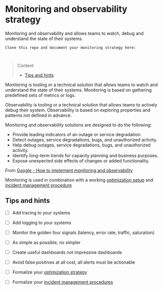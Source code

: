# Monitoring and observability strategy

Monitoring and observability and allows teams to watch, debug and understand the state of their systems.

```
Clone this repo and document your monitoring strategy here:



```
> Content
> - [Tips and hints](#tips-and-hints)

Monitoring is tooling or a technical solution that allows teams to watch and understand the state of their systems. Monitoring is based on gathering predefined sets of metrics or logs.

Observability is tooling or a technical solution that allows teams to actively debug their system. Observability is based on exploring properties and patterns not defined in advance.

Monitoring and observability solutions are designed to do the following:

- Provide leading indicators of an outage or service degradation.
- Detect outages, service degradations, bugs, and unauthorized activity.
- Help debug outages, service degradations, bugs, and unauthorized activity.
- Identify long-term trends for capacity planning and business purposes.
- Expose unexpected side effects of changes or added functionality.

From [Google - How to implement monitoring and observability](https://cloud.google.com/architecture/devops/devops-measurement-monitoring-and-observability)

Monitoring is used in combination with a working [optimization setup](optimization-method.md) and [incident management procedure](incident-management-procedure.md)

## Tips and hints


- [ ] Add tracing to your systems


- [ ] Add logging to your systems


- [ ] Monitor the golden four signals (latency, error rate, traffic, saturation)


- [ ] As simple as possible, no simpler


- [ ] Create useful dashboards not impressive dashboards


- [ ] Avoid false positives at all cost, all alerts must be actionable


- [ ] Formalize your [optimization strategy](optimization-method.md)


- [ ] Formalize your [incident management procedures](incident-management-procedure.md)


